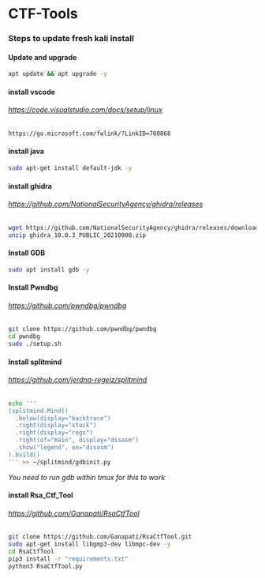 # CTF-Tools

### Steps to update fresh kali install

#### Update and upgrade
```bash
apt update && apt upgrade -y
```
#### install vscode
###### https://code.visualstudio.com/docs/setup/linux
```bash
https://go.microsoft.com/fwlink/?LinkID=760868
```
#### install java
```bash
sudo apt-get install default-jdk -y
```
#### install ghidra
###### https://github.com/NationalSecurityAgency/ghidra/releases
```bash
wget https://github.com/NationalSecurityAgency/ghidra/releases/download/Ghidra_10.0.3_build/ghidra_10.0.3_PUBLIC_20210908.zip
unzip ghidra_10.0.3_PUBLIC_20210908.zip
```
#### Install GDB
```bash
sudo apt install gdb -y 
```
#### Install Pwndbg
###### https://github.com/pwndbg/pwndbg
```bash
git clone https://github.com/pwndbg/pwndbg
cd pwndbg
sudo ./setup.sh
```
#### Install splitmind
###### https://github.com/jerdna-regeiz/splitmind
```bash
echo '''
(splitmind.Mind()
  .below(display="backtrace")
  .right(display="stack")
  .right(display="regs")
  .right(of="main", display="disasm")
  .show("legend", on="disasm")
).build()
''' >> ~/splitmind/gdbinit.py
```
*You need to run gdb within tmux for this to work*

#### install Rsa_Ctf_Tool
###### https://github.com/Ganapati/RsaCtfTool
```bash
git clone https://github.com/Ganapati/RsaCtfTool.git
sudo apt-get install libgmp3-dev libmpc-dev -y
cd RsaCtfTool
pip3 install -r "requirements.txt"
python3 RsaCtfTool.py
```
